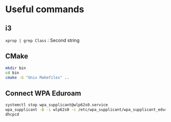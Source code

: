# Useful commands

## i3
`xprop | grep Class` : Second string

## CMake
```bash
mkdir bin
cd bin
cmake -G "Unix Makefiles" ..
```

## Connect WPA Eduroam

```bash
systemctl stop wpa_supplicant@wlp62s0.service
wpa_supplicant -B -i wlp62s0 -c /etc/wpa_supplicant/wpa_supplicant_eduroam.conf
dhcpcd
```
